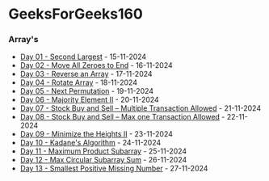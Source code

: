 # GeeksForGeeks160

### Array's

- [Day 01 - Second Largest](Day01/) - 15-11-2024
- [Day 02 - Move All Zeroes to End](Day02/) - 16-11-2024
- [Day 03 - Reverse an Array](Day03/) - 17-11-2024
- [Day 04 - Rotate Array](Day04/) - 18-11-2024
- [Day 05 - Next Permutation](Day05/) - 19-11-2024
- [Day 06 - Majority Element II](Day06/) - 20-11-2024
- [Day 07 - Stock Buy and Sell – Multiple Transaction Allowed](Day07/) - 21-11-2024
- [Day 08 - Stock Buy and Sell – Max one Transaction Allowed](Day08/) - 22-11-2024
- [Day 09 - Minimize the Heights II](Day09/) - 23-11-2024
- [Day 10 - Kadane's Algorithm](Day10/) - 24-11-2024
- [Day 11 - Maximum Product Subarray](Day11/) - 25-11-2024
- [Day 12 - Max Circular Subarray Sum](Day12/) - 26-11-2024
- [Day 13 - Smallest Positive Missing Number](Day13/) - 27-11-2024
